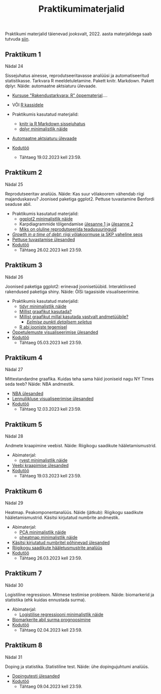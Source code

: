 ﻿---
layout: page
title: Praktikumimaterjalid
---

Praktikumi materjalid täienevad jooksvalt, 2022. aasta materjalidega saab tutvuda [siin](../../2022/praktikumid/).

## Praktikum 1

Nädal 24

Sissejuhatus ainesse, reprodutseeritavasse analüüsi ja automatiseeritud statistikasse. Tarkvara R meeldetuletamine. 
Pakett knitr. Markdown. Pakett dplyr. Näide: automaatne aktsiaturu ülevaade. 

* [Kursuse "Rakendustarkvara: R" õppematerjal](https://rkursus.github.io/2021/)....
* VÕI [R kassidele](https://rforcats.net/)

* Praktikumis kasutatud materjalid:
    <!-- * [Slaidid](../pr1_esitlus.pdf) (korralduslik info) -->
    <!-- * Sisenege [Socrative](https://b.socrative.com/login/student/) keskkonda -->
    * [knitr ja R Markdown sissejuhatus](../praktikum1_knitr)
    * [dplyr minimalistlik näide](../praktikum1_dplyr)
* [Automaatne aktsiaturu ülevaade](../praktikum1_aktsiad)
* [Kodutöö](../praktikum1_kodutoo)
    * Tähtaeg 19.02.2023 kell 23:59.


## Praktikum 2

Nädal 25

Reprodutseeritav analüüs. Näide: Kas suur võlakoorem vähendab riigi majanduskasvu? Joonised paketiga ggplot2.
Pettuse tuvastamine Benfordi seaduse abil.

* Praktikumis kasutatud materjalid:
    * [ggplot2 minimalistlik näide](../praktikum2_ggplot2)
    * Karpdiagrammide tõlgendamise [ülesanne 1](../slides/praktikum2_boxplot_quiz1.pdf) ja [ülesanne 2](../slides/praktikum2_boxplot_quiz2.pdf)
	* [Miks on oluline reprodutseerida teadusuuringuid](https://www.ted.com/talks/ben_goldacre_what_doctors_don_t_know_about_the_drugs_they_prescribe)
* [*Growth in a time of debt*: riigi võlakoormuse ja SKP vaheline seos](../praktikum2_riigivolg)
* [Pettuse tuvastamise ülesanded](../praktikum2_pettus)
* [Kodutöö](../praktikum2_kodutoo)
    * Tähtaeg 26.02.2023 kell 23:59.

## Praktikum 3

Nädal 26

Joonised paketiga ggplot2: erinevad joonisetüübid. Interaktiivsed rakendused paketiga shiny. Näide: ÕISi tagasiside visualiseerimine. 

* Praktikumis kasutatud materjalid:
    * [tidyr minimalistlik näide](../praktikum3_tidyr)
    <!-- * [graafikute tajumise ülesanne](../praktikum3_quiz2) ja [jaotuste ära arvamise ülesanne](../praktikum3_quiz1) -->
	* [Millist graafikut kasutada?](https://www.youtube.com/watch?v=6lm4wJ1qm0w)
	* [Millist graafikut millal kasutada vastvalt andmetüübile?](https://raw.githubusercontent.com/ft-interactive/chart-doctor/master/visual-vocabulary/poster.png)
		* [_Eelmise punkti detailsem seletus_](https://github.com/ft-interactive/chart-doctor/tree/master/visual-vocabulary)
	* [R abi jooniste tegemisel](https://r-graph-gallery.com/index.html)
* [Õppetulemuste visualiseerimise ülesanded](../praktikum3_oppeained)
* [Kodutöö](../praktikum3_kodutoo)
    * Tähtaeg 05.03.2023 kell 23:59.


## Praktikum 4

Nädal 27

Mittestandardne graafika. Kuidas teha sama häid jooniseid nagu NY Times seda teeb? Näide: NBA andmestik.

* [NBA ülesanded](../praktikum4_nba)
* [Lennuliikluse visualiseerimise ülesanded](../praktikum4_geo)
* [Kodutöö](../praktikum4_kodutoo)
    * Tähtaeg 12.03.2023 kell 23:59.

## Praktikum 5

Nädal 28

Andmete kraapimine veebist. Näide: Riigikogu saadikute hääletamismustrid.

* Abimaterjal:
    * [rvest minimalistlik näide](../praktikum5_rvest_minimal)
* [Veebi kraapimise ülesanded](../praktikum5_web)
* [Kodutöö](../praktikum5_kodutoo)
    * Tähtaeg 19.03.2023 kell 23:59.

## Praktikum 6

Nädal 29

Heatmap. Peakomponentanalüüs. Näide (jätkub): Riigikogu saadikute hääletamismustrid. Käsitsi kirjutatud numbrite andmestik.

* Abimaterjal:
    * [PCA minimalistlik näide](../praktikum6_pca_minimal)
    * [pheatmap minimalistlik näide](../praktikum6_pheatmap_minimal)
* [Käsitsi kirjutatud numbritel põhinevad ülesanded](../praktikum6_numbrid)
* [Riigikogu saadikute hääletusmustrite analüüs](../praktikum6_polaarsus)
* [Kodutöö](../praktikum6_kodutoo)
    * Tähtaeg 26.03.2023 kell 23:59.

## Praktikum 7

Nädal 30

Logistiline regressioon. Mitmese testimise probleem. Näide: biomarkerid ja statistika (ehk kuidas ennustada surma).

* Abimaterjal:
    * [Logistilise regressiooni minimalistlik näide](../praktikum7_logreg_minimal)
* [Biomarkerite abil surma prognoosimine](../praktikum7_biomarkerid)
* [Kodutöö](../praktikum7_kodutoo)
    * Tähtaeg 02.04.2023 kell 23:59.

## Praktikum 8

Nädal 31

Doping ja statistika. Statistiline test. Näide: ühe dopingujuhtumi analüüs.

* [Dopingutesti ülesanded](../praktikum8_doping)
* [Kodutöö](../praktikum8_kodutoo)
    * Tähtaeg 09.04.2023 kell 23:59.
	

<!-- ## Lisapraktikum -->

<!-- [Sarnasusdiagramm](../praktikumLisa_chorddiag) -->

